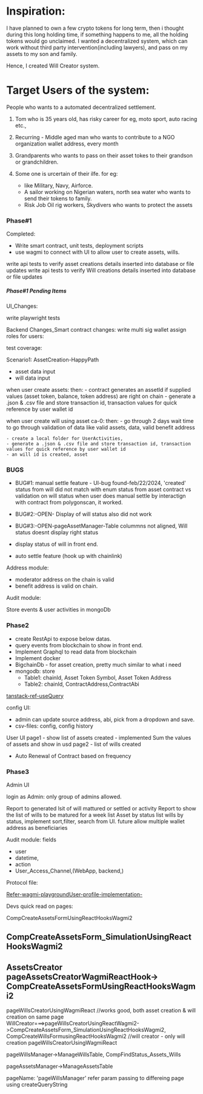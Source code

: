Inspiration: 
============
I have planned to own a few crypto tokens for long term, then i thought during this long holding time, if something happens to me, all the holding tokens would go unclaimed. I wanted a decentralized system, which can work without third party intervention(including lawyers), and pass on my assets to my son and family.

Hence, I created Will Creator system.

Target Users of the system:
==========================
People who wants to a automated decentralized settlement.

1. Tom who is 35 years old, has risky career for eg, moto sport, auto racing etc.,

3. Recurring - Middle aged man who wants to contribute to a NGO organization wallet address, every month
4. Grandparents who wants to pass on their asset tokes to their grandson or grandchildren.
5. Some one is urcertain of their ilfe.
    for eg:
    * like Military, Navy, Airforce.
    * A sailor working on Nigerian waters, north sea water who wants to send their tokens to family.
    * Risk Job Oil rig workers, Skydivers who wants to protect the assets 

### Phase#1

Completed: 
- Write smart contract, unit tests, deployment scripts
- use wagmi to connect with UI to allow user to create assets, wills.



write api tests to verify asset creations details inserted into 
database or file updates
write api tests to verify Will creations details inserted into 
database or file updates

##### Phase#1 Pending Items
UI_Changes:

write playwright tests 

Backend Changes_Smart contract changes:
write multi sig wallet
assign roles for users:


test coverage:

Scenario1: AssetCreation-HappyPath
- asset data input
- will data input

when user create assets:
    then: 
    - contract generates an assetId if supplied values (asset token, balance, token address) are right on chain
    - generate a .json & .csv file and store transaction id, transaction values for quick reference by user wallet id

when user create will using asset ca-0:
    then:
    - go through 2 days wait time to go through validation of data like valid assets, data, valid benefit address

    - create a local folder for UserActivities, 
    - generate a .json & .csv file and store transaction id, transaction values for quick reference by user wallet id
    - an will id is created, asset 

### BUGS
- BUG#1: manual settle feature - UI-bug found-feb/22/2024, 'created' status from will did not match with enum status from asset contract vs validation on will status
when user does manual settle by interactign with contract from polygonscan, it worked.
- BUG#2:-OPEN- Display of will status also did not work 
- BUG#3:-OPEN-pageAssetManager-Table colummns not aligned, Will status doesnt display right status 

- display status of will in front end.
- auto settle feature (hook up with chainlink)

Address module:
- moderator address on the chain is valid
- benefit address is valid on chain.

Audit module: 


Store events & user activities in mongoDb

### Phase2

- create RestApi to expose below datas.
- query events from blockchain to show in front end.
- Implement Graphql to read data from blockchain
- Implement docker
- BigchainDb - for asset creation, pretty much similar to what i need
- mongodb: store 
    * Table1: chainId, Asset Token Symbol, Asset Token Address
    * Table2: chainId, ContractAddress,ContractAbi

[tanstack-ref-useQuery](https://tanstack.com/query/v5/docs/framework/react/reference/useQuery)

config UI:
- admin can update source address, abi, pick from a dropdown and save.
- csv-files: config, config history

User UI 
    page1 - show list of assets created - implemented
    Sum the values of assets and show in usd
    page2 - list of wills created

- Auto Renewal of Contract based on frequency

### Phase3

Admin UI

login as Admin: only group of admins allowed.

Report to generated lsit of will mattured or settled or activity
Report to show the list of wills to be matured for a week
list Asset  by status
list wills by status, implement sort,filter, search from UI.
future allow multiple wallet address as beneficiaries


Audit module: 
fields
- user
- datetime,
- action
- User_Access_Channel,(WebApp, backend,)


Protocol file:

[Refer-wagmi-playgroundUser-profile-implementation-](https://github.com/wevm/wagmi/blob/b2d73f8bc7afa21441b6e8f5ecd451d1e069228a/playgrounds/vite-react/src/App.tsx#L57)

Devs quick read on pages:


CompCreateAssetsFormUsingReactHooksWagmi2

CompCreateAssetsForm_SimulationUsingReactHooksWagmi2
--------------
AssetsCreator
pageAssetsCreatorWagmiReactHook-> CompCreateAssetsFormUsingReactHooksWagmi2
-----------
pageWillsCreatorUsingWagmiReact
//works good, both asset creation & will creation on same page
WillCreator===>pageWillsCreatorUsingReactWagmi2->CompCreateAssetsForm_SimulationUsingReactHooksWagmi2, CompCreateWillsFormusingReactHooksWagmi2
//will creator - only will creation
pageWillsCreatorUsingWagmiReact

pageWillsManager->ManageWillsTable, CompFindStatus_Assets_Wills

pageAssetsManager->ManageAssetsTable


pageName: 'pageWillsManager'
refer param passing to differeing page using createQueryString


